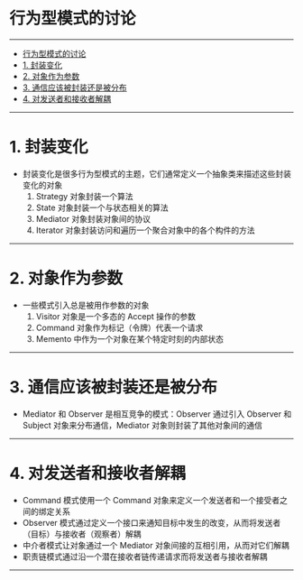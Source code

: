 # 行为型模式的讨论

---

- [行为型模式的讨论](#行为型模式的讨论)
- [1. 封装变化](#1-封装变化)
- [2. 对象作为参数](#2-对象作为参数)
- [3. 通信应该被封装还是被分布](#3-通信应该被封装还是被分布)
- [4. 对发送者和接收者解耦](#4-对发送者和接收者解耦)

---
# 1. 封装变化

- 封装变化是很多行为型模式的主题，它们通常定义一个抽象类来描述这些封装变化的对象
  1. Strategy 对象封装一个算法
  2. State 对象封装一个与状态相关的算法
  3. Mediator 对象封装对象间的协议
  4. Iterator 对象封装访问和遍历一个聚合对象中的各个构件的方法
  
---
# 2. 对象作为参数

- 一些模式引入总是被用作参数的对象
  1. Visitor 对象是一个多态的 Accept 操作的参数
  2. Command 对象作为标记（令牌）代表一个请求
  3. Memento 中作为一个对象在某个特定时刻的内部状态

---
# 3. 通信应该被封装还是被分布

- Mediator 和 Observer 是相互竞争的模式：Observer 通过引入 Observer 和 Subject 对象来分布通信，Mediator 对象则封装了其他对象间的通信

---
# 4. 对发送者和接收者解耦

- Command 模式使用一个 Command 对象来定义一个发送者和一个接受者之间的绑定关系
- Observer 模式通过定义一个接口来通知目标中发生的改变，从而将发送者（目标）与接收者（观察者）解耦
- 中介者模式让对象通过一个 Mediator 对象间接的互相引用，从而对它们解耦
- 职责链模式通过沿一个潜在接收者链传递请求而将发送者与接收者解耦

---